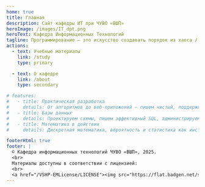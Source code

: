 ```yaml
---
home: true
title: Главная
description: Сайт кафедры ИТ при ЧУВО «ВШП»
heroImage: /images/IT_dpt.png
heroText: Кафедра Информационных Технологий
tagline: Программирование — это искусство создавать порядок из хаоса / Алан Кей
actions:
  - text: Учебные материалы
    link: /study
    type: primary

  - text: О кафедре
    link: /about
    type: secondary

# features:
#   - title: Практическая разработка
#     details: От алгоритмов до веб-приложений — пишем чистый, поддерживаемый код и работаем в команде.
#   - title: Базы данных
#     details: Проектируем схемы, пишем эффективный SQL, администрируем и анализируем реальные наборы данных.
#   - title: Математика в действии
#     details: Дискретная математика, вероятность и статистика как инструменты инженера и исследователя.

footerHtml: true
footer: |
  © Кафедра информационных технологий ЧУВО «ВШП», 2025.
  <br>
  Материалы доступны в соответствии с лицензией:
  <br>
  <a href="/VSHP-EMLicense/LICENSE"><img src="https://flat.badgen.net/static/%D0%9B%D0%B8%D1%86%D0%B5%D0%BD%D0%B7%D0%B8%D1%8F/VSHP-EMLicense-1.0.0/781F18"></a>
---
```

